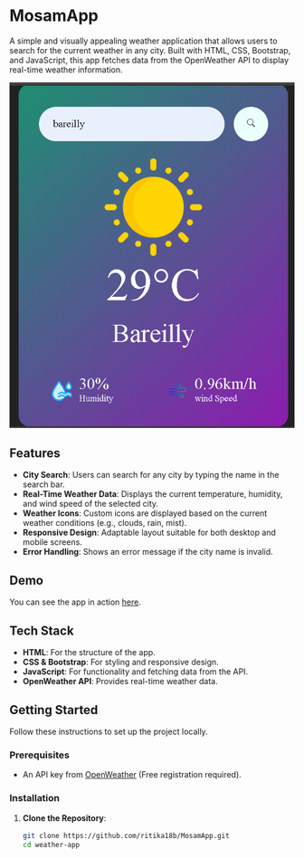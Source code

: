 # MosamApp  

A simple and visually appealing weather application that allows users to search for the current weather in any city. Built with HTML, CSS, Bootstrap, and JavaScript, this app fetches data from the OpenWeather API to display real-time weather information.

![Weather App Screenshot](screenshot.png)

## Features

- **City Search**: Users can search for any city by typing the name in the search bar.
- **Real-Time Weather Data**: Displays the current temperature, humidity, and wind speed of the selected city.
- **Weather Icons**: Custom icons are displayed based on the current weather conditions (e.g., clouds, rain, mist).
- **Responsive Design**: Adaptable layout suitable for both desktop and mobile screens.
- **Error Handling**: Shows an error message if the city name is invalid.

## Demo

You can see the app in action [here](link-to-demo).

## Tech Stack

- **HTML**: For the structure of the app.
- **CSS & Bootstrap**: For styling and responsive design.
- **JavaScript**: For functionality and fetching data from the API.
- **OpenWeather API**: Provides real-time weather data.

## Getting Started

Follow these instructions to set up the project locally.

### Prerequisites

- An API key from [OpenWeather](https://openweathermap.org/) (Free registration required).

### Installation

1. **Clone the Repository**:
   ```bash
   git clone https://github.com/ritika18b/MosamApp.git
   cd weather-app

